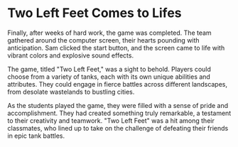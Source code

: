 # Two Left Feet Comes to Lifes

Finally, after weeks of hard work, the game was completed. The team gathered around the computer screen, their hearts pounding with anticipation. Sam clicked the start button, and the screen came to life with vibrant colors and explosive sound effects.

The game, titled "Two Left Feet," was a sight to behold. Players could choose from a variety of tanks, each with its own unique abilities and attributes. They could engage in fierce battles across different landscapes, from desolate wastelands to bustling cities.

As the students played the game, they were filled with a sense of pride and accomplishment. They had created something truly remarkable, a testament to their creativity and teamwork. "Two Left Feet" was a hit among their classmates, who lined up to take on the challenge of defeating their friends in epic tank battles.